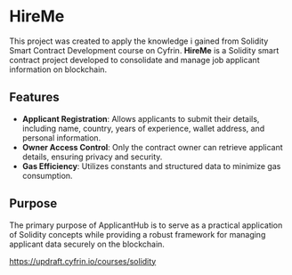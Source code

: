 # HireMe

This project was created to apply the knowledge i gained from Solidity Smart Contract Development course on Cyfrin. **HireMe** is a Solidity smart contract project developed to consolidate and manage job applicant information on blockchain. 

## Features

- **Applicant Registration**: Allows applicants to submit their details, including name, country, years of experience, wallet address, and personal information.
- **Owner Access Control**: Only the contract owner can retrieve applicant details, ensuring privacy and security.
- **Gas Efficiency**: Utilizes constants and structured data to minimize gas consumption.

## Purpose

The primary purpose of ApplicantHub is to serve as a practical application of Solidity concepts while providing a robust framework for managing applicant data securely on the blockchain.

https://updraft.cyfrin.io/courses/solidity
